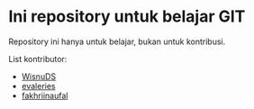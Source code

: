# Ini repository untuk belajar GIT

Repository ini hanya untuk belajar, bukan untuk kontribusi.

List kontributor:

- [WisnuDS](https://github.com/WisnuDS)
- [evaleries](https://github.com/evaleries)
- [fakhriinaufal](https://github.com/fakhriinaufal)

